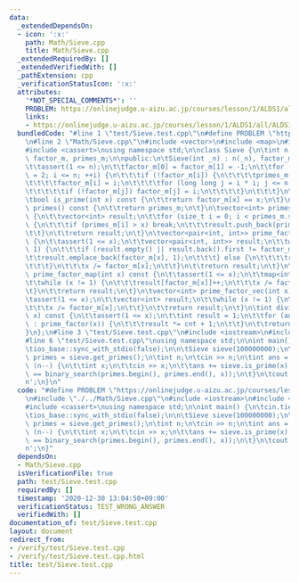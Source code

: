 ```yaml
---
data:
  _extendedDependsOn:
  - icon: ':x:'
    path: Math/Sieve.cpp
    title: Math/Sieve.cpp
  _extendedRequiredBy: []
  _extendedVerifiedWith: []
  _pathExtension: cpp
  _verificationStatusIcon: ':x:'
  attributes:
    '*NOT_SPECIAL_COMMENTS*': ''
    PROBLEM: https://onlinejudge.u-aizu.ac.jp/courses/lesson/1/ALDS1/all/ALDS1_1_C
    links:
    - https://onlinejudge.u-aizu.ac.jp/courses/lesson/1/ALDS1/all/ALDS1_1_C
  bundledCode: "#line 1 \"test/Sieve.test.cpp\"\n#define PROBLEM \"https://onlinejudge.u-aizu.ac.jp/courses/lesson/1/ALDS1/all/ALDS1_1_C\"\
    \n#line 2 \"Math/Sieve.cpp\"\n#include <vector>\n#include <map>\n#include <utility>\n\
    #include <cassert>\nusing namespace std;\n\nclass Sieve {\n\tint n;\n\tvector<int>\
    \ factor_m, primes_m;\n\npublic:\n\tSieve(int _n) : n(_n), factor_m(_n + 1) {\n\
    \t\tassert(1 <= n);\n\t\tfactor_m[0] = factor_m[1] = -1;\n\t\tfor (long long i\
    \ = 2; i <= n; ++i) {\n\t\t\tif (!factor_m[i]) {\n\t\t\t\tprimes_m.push_back(i);\n\
    \t\t\t\tfactor_m[i] = i;\n\t\t\t\tfor (long long j = i * i; j <= n; j += i) {\n\
    \t\t\t\t\tif (!factor_m[j]) factor_m[j] = i;\n\t\t\t\t}\n\t\t\t}\n\t\t}\n\t}\n\
    \tbool is_prime(int x) const {\n\t\treturn factor_m[x] == x;\n\t}\n\tvector<int>\
    \ primes() const {\n\t\treturn primes_m;\n\t}\n\tvector<int> primes(int x) const\
    \ {\n\t\tvector<int> result;\n\t\tfor (size_t i = 0; i < primes_m.size(); ++i)\
    \ {\n\t\t\tif (primes_m[i] > x) break;\n\t\t\tresult.push_back(primes_m[i]);\n\
    \t\t}\n\t\treturn result;\n\t}\n\tvector<pair<int, int>> prime_factor(int x) const\
    \ {\n\t\tassert(1 <= x);\n\t\tvector<pair<int, int>> result;\n\t\twhile (x !=\
    \ 1) {\n\t\t\tif (result.empty() || result.back().first != factor_m[x]) {\n\t\t\
    \t\tresult.emplace_back(factor_m[x], 1);\n\t\t\t} else {\n\t\t\t\tresult.back().second++;\n\
    \t\t\t}\n\t\t\tx /= factor_m[x];\n\t\t}\n\t\treturn result;\n\t}\n\tmap<int, int>\
    \ prime_factor_map(int x) const {\n\t\tassert(1 <= x);\n\t\tmap<int, int> result;\n\
    \t\twhile (x != 1) {\n\t\t\tresult[factor_m[x]]++;\n\t\t\tx /= factor_m[x];\n\t\
    \t}\n\t\treturn result;\n\t}\n\tvector<int> prime_factor_vec(int x) const {\n\t\
    \tassert(1 <= x);\n\t\tvector<int> result;\n\t\twhile (x != 1) {\n\t\t\tresult.push_back(factor_m[x]);\n\
    \t\t\tx /= factor_m[x];\n\t\t}\n\t\treturn result;\n\t}\n\tint divisors_count(int\
    \ x) const {\n\t\tassert(1 <= x);\n\t\tint result = 1;\n\t\tfor (auto [elem, cnt]\
    \ : prime_factor(x)) {\n\t\t\tresult *= cnt + 1;\n\t\t}\n\t\treturn result;\n\t\
    }\n};\n#line 3 \"test/Sieve.test.cpp\"\n#include <iostream>\n#include <algorithm>\n\
    #line 6 \"test/Sieve.test.cpp\"\nusing namespace std;\n\nint main() {\n\tcin.tie(nullptr);\n\
    \tios_base::sync_with_stdio(false);\n\n\tSieve sieve(100000000);\n\tconst auto&\
    \ primes = sieve.get_primes();\n\tint n;\n\tcin >> n;\n\tint ans = 0;\n\twhile\
    \ (n--) {\n\t\tint x;\n\t\tcin >> x;\n\t\tans += sieve.is_prime(x);\n\t\tassert(sieve.is_prime(x)\
    \ == binary_search(primes.begin(), primes.end(), x));\n\t}\n\tcout << ans << '\\\
    n';\n}\n"
  code: "#define PROBLEM \"https://onlinejudge.u-aizu.ac.jp/courses/lesson/1/ALDS1/all/ALDS1_1_C\"\
    \n#include \"./../Math/Sieve.cpp\"\n#include <iostream>\n#include <algorithm>\n\
    #include <cassert>\nusing namespace std;\n\nint main() {\n\tcin.tie(nullptr);\n\
    \tios_base::sync_with_stdio(false);\n\n\tSieve sieve(100000000);\n\tconst auto&\
    \ primes = sieve.get_primes();\n\tint n;\n\tcin >> n;\n\tint ans = 0;\n\twhile\
    \ (n--) {\n\t\tint x;\n\t\tcin >> x;\n\t\tans += sieve.is_prime(x);\n\t\tassert(sieve.is_prime(x)\
    \ == binary_search(primes.begin(), primes.end(), x));\n\t}\n\tcout << ans << '\\\
    n';\n}"
  dependsOn:
  - Math/Sieve.cpp
  isVerificationFile: true
  path: test/Sieve.test.cpp
  requiredBy: []
  timestamp: '2020-12-30 13:04:50+09:00'
  verificationStatus: TEST_WRONG_ANSWER
  verifiedWith: []
documentation_of: test/Sieve.test.cpp
layout: document
redirect_from:
- /verify/test/Sieve.test.cpp
- /verify/test/Sieve.test.cpp.html
title: test/Sieve.test.cpp
---
```

